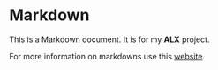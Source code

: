# Markdown

This is a Markdown document. It is for my **ALX** project.
 
For more information on markdowns use this [website](https://wordpress.com/support/markdown-quick-reference/).


